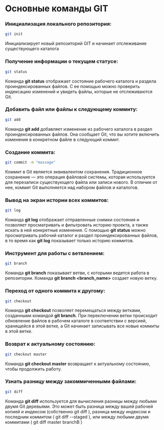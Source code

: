 # Основные команды GIT

### Инициализация локального репозитория:
```sh
git init
```
Инициализирует новый репозиторий GIT и начинает отслеживание существующего каталога

### Получение информации о текущем статусе:
``` sh
git status
```
Команда **git status** отображает состояние рабочего каталога и раздела проиндексированных файлов. С ее помощью можно проверить индексацию изменений и увидеть файлы, которые не отслеживаются Git.

### Добавить файл или файлы к следующему коммиту:
```sh
git add
```
Команда **git add** добавляет изменение из рабочего каталога в раздел проиндексированных файлов. Она сообщает Git, что вы хотите включить изменения в конкретном файле в следующий коммит.

### Создание коммита:
```sh
git commit -m "massage"
```
Коммит в Git является эквивалентом сохранения. Традиционное сохранение — это операция файловой системы, которая используется для перезаписи существующего файла или записи нового. В отличие от нее, коммит Git выполняется над набором файлов и каталогов.

### Вывод на экран истории всех коммитов:
```sh
git log
```
Команда **git log** отображает отправленные снимки состояния и позволяет просматривать и фильтровать историю проекта, а также искать в ней конкретные изменения. С помощью **git status** можно просматривать рабочий каталог и раздел проиндексированных файлов, в то время как **git log** показывает только историю коммитов.

### Инструмент для работы с ветвлением:
```sh
git branch
```
Команда **git branch** показывает ветви, с которыми ведется работа в репозитории.
Команда **git branch <branch_name>** создает новую ветку. 


### Переход от одного коммита к другому:
```sh
git checkout
```
Команда **git checkout** позволяет перемещаться между ветками, созданными командой **git branch**. При переключении ветки происходит обновление файлов в рабочем каталоге в соответствии с версией, хранящейся в этой ветке, а Git начинает записывать все новые коммиты в этой ветке.

### Возврат к актуальному состоянию:
```sh
git checkout master
```
Команда **git checkout master** возвращает к актуальному состоянию, чтобы продолжить работу.

### Узнать разницу между закоммиченными файлами:
```sh
git diff
```
Команда **git diff** используется для вычисления разницы между любыми двумя Git деревьями. Это может быть разница между вашей рабочей копией и индексом (собственно git diff ), разница между индексом и последним коммитом ( git diff --staged ), или между любыми двумя коммитами ( git diff master branchB )